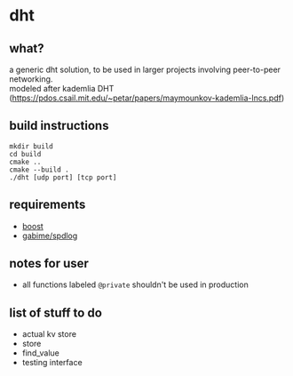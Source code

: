 # dht

## what?

a generic dht solution, to be used in larger projects involving peer-to-peer networking.  
modeled after kademlia DHT (https://pdos.csail.mit.edu/~petar/papers/maymounkov-kademlia-lncs.pdf)

## build instructions

```
mkdir build
cd build
cmake ..
cmake --build .
./dht [udp port] [tcp port]
```

## requirements

- [boost](http://boost.org)
- [gabime/spdlog](http://github.com/gabime/spdlog)

## notes for user

- all functions labeled `@private` shouldn't be used in production

## list of stuff to do

- actual kv store
- store
- find_value
- testing interface